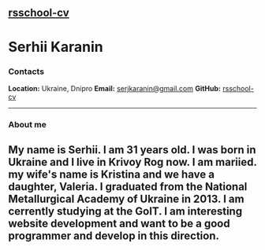 ## [rsschool-cv](https://github.com/KaraninS/rsschool-cv/)

# Serhii Karanin

### Contacts

**Location:** Ukraine, Dnipro
**Email:** serjkaranin@gmail.com
**GitHub:** [rsschool-cv](https://github.com/KaraninS/rsschool-cv/)

---

### About me

## My name is Serhii. I am 31 years old. I was born in Ukraine and I live in Krivoy Rog now. I am mariied. my wife's name is Kristina and we have a daughter, Valeria. I graduated from the National Metallurgical Academy of Ukraine in 2013. I am cerrently studying at the GoIT. I am interesting website development and want to be a good programmer and develop in this direction.

